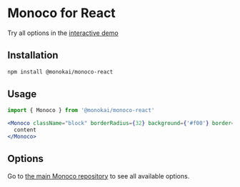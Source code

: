 # Monoco for React

Try all options in the [interactive demo](https://somonoco.com)

## Installation

```sh
npm install @monokai/monoco-react
```

## Usage

```jsx
import { Monoco } from '@monokai/monoco-react'

<Monoco className="block" borderRadius={32} background={'#f00'} border={[2, '#000']}>
  content
</Monoco>
```

## Options

Go to [the main Monoco repository](https://github.com/monokai/monoco) to see all available options.
